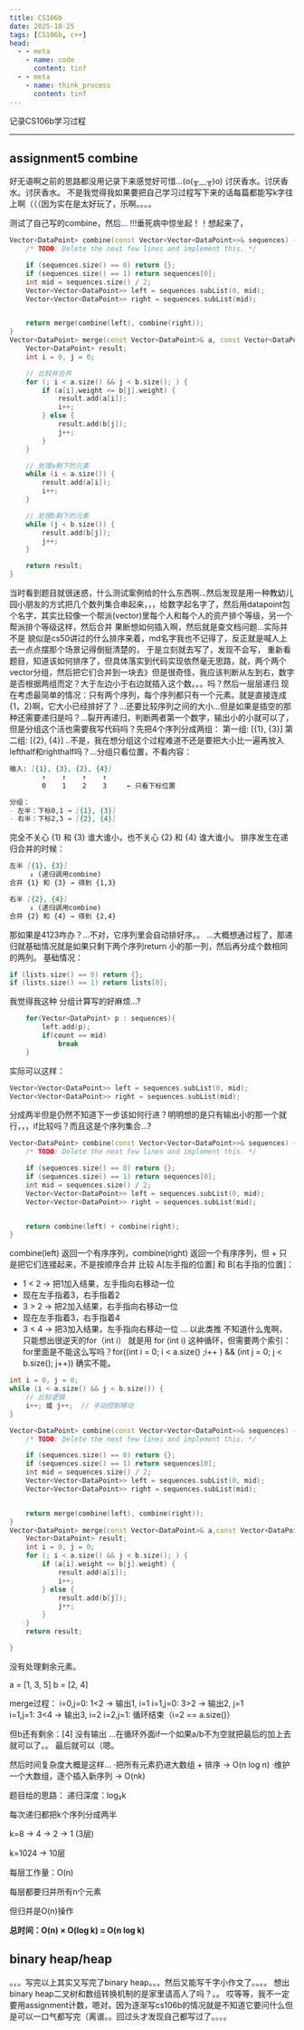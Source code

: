 ```yaml
---
title: CS106b
date: 2025-10-25
tags: [CS106b, c++]
head:
  - - meta
    - name: code
      content: tinf
  - - meta
    - name: think_process
      content: tinf
---
```


记录CS106b学习过程

---

## assignment5 combine

好无语啊之前的思路都没用记录下来感觉好可惜...(o(╥﹏╥)o)
讨厌香水。讨厌香水。讨厌香水。
不是我觉得我如果要把自己学习过程写下来的话每篇都能写k字往上啊（（（因为实在是太好玩了，乐啊。。。。

测试了自己写的combine，然后...
!!!垂死病中惊坐起！！想起来了，
```cpp
Vector<DataPoint> combine(const Vector<Vector<DataPoint>>& sequences) {
    /* TODO: Delete the next few lines and implement this. */

    if (sequences.size() == 0) return {};
    if (sequences.size() == 1) return sequences[0];
    int mid = sequences.size() / 2;
    Vector<Vector<DataPoint>> left = sequences.subList(0, mid);
    Vector<Vector<DataPoint>> right = sequences.subList(mid);


    return merge(combine(left), combine(right));
}
Vector<DataPoint> merge(const Vector<DataPoint>& a, const Vector<DataPoint>& b){
    Vector<DataPoint> result;
    int i = 0, j = 0;

    // 比较并合并
    for (; i < a.size() && j < b.size(); ) {
        if (a[i].weight <= b[j].weight) {
            result.add(a[i]);
            i++;
        } else {
            result.add(b[j]);
            j++;
        }
    }

    // 处理a剩下的元素
    while (i < a.size()) {
        result.add(a[i]);
        i++;
    }

    // 处理b剩下的元素
    while (j < b.size()) {
        result.add(b[j]);
        j++;
    }

    return result;
}
```
当时看到题目就很迷惑，什么测试案例给的什么东西啊...然后发现是用一种教幼儿园小朋友的方式把几个数列集合串起来，，，给数字起名字了，然后用datapoint包个名字，其实比较像一个帮派(vector)里每个人和每个人的资产排个等级，另一个帮派排个等级这样，然后合并
果断想如何插入啊，然后就是查文档问题...实际并不是
貌似是cs50讲过的什么排序来着，md名字我也不记得了，反正就是喊人上去一点点摆那个场景记得倒挺清楚的，
于是立刻就去写了，发现不会写，
重新看题目，知道该如何排序了，但具体落实到代码实现依然毫无思路，就，两个两个vector分组，然后把它们合并到一块去》但是很奇怪，我应该判断从左到右，数字是否根据两组而定？大于左边小于右边就插入这个数。。。吗？然后一层层递归
现在考虑最简单的情况：只有两个序列，每个序列都只有一个元素。就是直接连成{1，2}啊，它大小已经排好了？...还要比较序列之间的大小...但是如果是插空的那种还需要递归是吗？...裂开再递归，判断两者第一个数字，输出小的小就可以了，但是分组这个活也需要我写代码吗？先把4个序列分成两组：
第一组: [{1}, {3}]   第二组: [{2}, {4}]
..不是，我在想分组这个过程难道不还是要把大小比一遍再放入lefthalf和righthalf吗？...分组只看位置，不看内容：

```md
输入: [{1}, {3}, {2}, {4}]
        ↑    ↑    ↑    ↑
        0    1    2    3     ← 只看下标位置

分组：
- 左半：下标0,1 → [{1}, {3}]  
- 右半：下标2,3 → [{2}, {4}]
```

完全不关心 {1} 和 {3} 谁大谁小，也不关心 {2} 和 {4} 谁大谁小。
排序发生在递归合并的时候：

```md
左半 [{1}, {3}] 
     ↓ (递归调用combine)
合并 {1} 和 {3} → 得到 {1,3}

右半 [{2}, {4}]
     ↓ (递归调用combine)  
合并 {2} 和 {4} → 得到 {2,4}
```
那如果是4123咋办？...不对，它序列里会自动排好序。。
...大概想通过程了，那递归就基础情况就是如果只剩下两个序列return 小的那一列，然后再分成个数相同的两列。
基础情况：
```cpp
if (lists.size() == 0) return {};
if (lists.size() == 1) return lists[0];
```
我觉得我这种 分组计算写的好麻烦...?
```cpp
    for(Vector<DataPoint> p : sequences){
        left.add(p);
        if(count == mid)
            break            
    }
```
实际可以这样：
```cpp
Vector<Vector<DataPoint>> left = sequences.subList(0, mid);
Vector<Vector<DataPoint>> right = sequences.subList(mid);
```
分成两半但是仍然不知道下一步该如何行进？明明想的是只有输出小的那一个就行，，，if比较吗？而且这是个序列集合...?
```cpp
Vector<DataPoint> combine(const Vector<Vector<DataPoint>>& sequences) {
    /* TODO: Delete the next few lines and implement this. */

    if (sequences.size() == 0) return {};
    if (sequences.size() == 1) return sequences[0];
    int mid = sequences.size() / 2;
    Vector<Vector<DataPoint>> left = sequences.subList(0, mid);
    Vector<Vector<DataPoint>> right = sequences.subList(mid);


    return combine(left) + combine(right);
}
```
combine(left) 返回一个有序序列，combine(right) 返回一个有序序列，但 + 只是把它们连接起来，不是按顺序合并
比较 A[左手指的位置] 和 B[右手指的位置]：
- 1 < 2 → 把1加入结果，左手指向右移动一位
- 现在左手指着3，右手指着2
- 3 > 2 → 把2加入结果，右手指向右移动一位  
- 现在左手指着3，右手指着4
- 3 < 4 → 把3加入结果，左手指向右移动一位
... 以此类推
不知道什么鬼啊，只能想出很逆天的for（int i）
就是用 for (int i) 这种循环，但需要两个索引：
for里面是不能这么写吗？for((int i = 0; i < a.size() ;i++ ) && (int j = 0; j < b.size(); j++))
确实不能。
```cpp
int i = 0, j = 0;
while (i < a.size() && j < b.size()) {
    // 比较逻辑
    i++; 或 j++;  // 手动控制移动
}
```

```cpp
Vector<DataPoint> combine(const Vector<Vector<DataPoint>>& sequences) {
    /* TODO: Delete the next few lines and implement this. */

    if (sequences.size() == 0) return {};
    if (sequences.size() == 1) return sequences[0];
    int mid = sequences.size() / 2;
    Vector<Vector<DataPoint>> left = sequences.subList(0, mid);
    Vector<Vector<DataPoint>> right = sequences.subList(mid);


    return merge(combine(left), combine(right));
}
Vector<DataPoint> merge(const Vector<DataPoint>& a,const Vector<DataPoint>& b){
    Vector<DataPoint> result;
    int i = 0, j = 0;
    for (; i < a.size() && j < b.size(); ) {
        if (a[i].weight <= b[j].weight) {
            result.add(a[i]);
            i++;
        } else {
            result.add(b[j]);
            j++;
        }
    }
    return result;

}
```
没有处理剩余元素。

a = [1, 3, 5]
b = [2, 4]

merge过程：
i=0,j=0: 1<2 → 输出1, i=1
i=1,j=0: 3>2 → 输出2, j=1  
i=1,j=1: 3<4 → 输出3, i=2
i=2,j=1: 循环结束（i=2 == a.size()）

但b还有剩余：[4] 没有输出
...在循环外面if一个如果a/b不为空就把最后的加上去就可以了。。
最后就可以（嗯。

然后时间复杂度大概是这样...
·把所有元素扔进大数组 + 排序 → O(n log n)
·维护一个大数组，逐个插入新序列 → O(nk)

题目给的思路：
递归深度：log₂k

每次递归都把k个序列分成两半

k=8 → 4 → 2 → 1 (3层)

k=1024 → 10层

每层工作量：O(n)

每层都要归并所有n个元素

但归并是O(n)操作

**总时间：O(n) × O(log k) = O(n log k)**

## binary heap/heap 
。。。写完以上其实又写完了binary heap。。。然后又能写千字小作文了。。。。
想出binary heap二叉树和数组转换机制的是家里请高人了吗？。。
哎等等，我不一定要用assignment计数，嗯对。因为逐渐写cs106b的情况就是不知道它要问什么但是可以一口气都写完（离谱。。回过头才发现自己都写过了。。。。